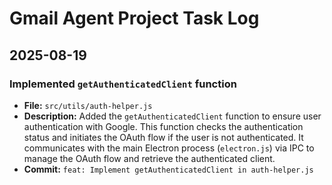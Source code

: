# Gmail Agent Project Task Log

## 2025-08-19

### Implemented `getAuthenticatedClient` function

- **File:** `src/utils/auth-helper.js`
- **Description:** Added the `getAuthenticatedClient` function to ensure user authentication with Google. This function checks the authentication status and initiates the OAuth flow if the user is not authenticated. It communicates with the main Electron process (`electron.js`) via IPC to manage the OAuth flow and retrieve the authenticated client.
- **Commit:** `feat: Implement getAuthenticatedClient in auth-helper.js`
